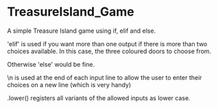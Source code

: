 # TreasureIsland_Game
A simple Treasure Island game using if, elif and else.

'elif' is used if you want more than one output if there is more than two choices available. In this case, the three coloured doors to choose from.

Otherwise 'else' would be fine.

\n is used at the end of each input line to allow the user to enter their choices on a new line (which is very handy)

.lower() registers all variants of the allowed inputs as lower case.
